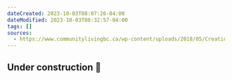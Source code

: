 ```yaml
---
dateCreated: 2023-10-03T08:07:26-04:00
dateModified: 2023-10-03T08:32:57-04:00
tags: []
sources:
  - https://www.communitylivingbc.ca/wp-content/uploads/2018/05/Creating-Shared-Value.pdf
---
```


## Under construction 🚧